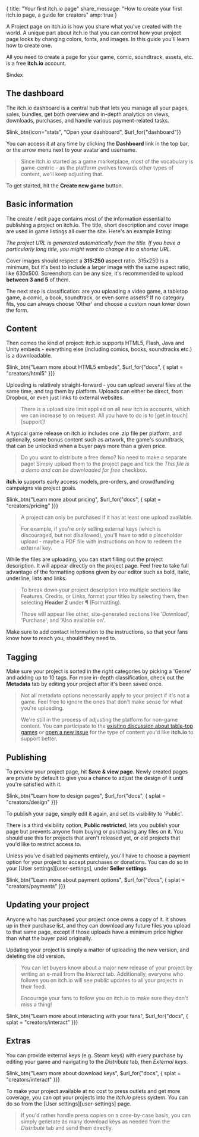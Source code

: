 {
  title: "Your first itch.io page"
  share_message: "How to create your first itch.io page, a guide for creators"
  amp: true
}

A Project page on itch.io is how you share what you've created with the world.
A unique part about itch.io that you can control how your project page looks by
changing colors, fonts, and images. In this guide you'll learn how to create
one.

All you need to create a page for your game, comic, soundtrack, assets, etc.
is a free **itch.io** account.

$index

## The dashboard

The itch.io dashboard is a central hub that lets you manage all your pages,
sales, bundles, get both overview and in-depth analytics on views, downloads,
purchases, and handle various payment-related tasks.

$link_btn{icon="stats", "Open your dashboard", $url_for{"dashboard"}}

You can access it at any time by clicking the **Dashboard** link in the top
bar, or the arrow menu next to your avatar and username.

> Since itch.io started as a game marketplace, most of the vocabulary is
> game-centric - as the platform evolves towards other types of content, we'll
> keep adjusting that.

To get started, hit the **Create new game** button.

## Basic information

The create / edit page contains most of the information essential to publishing
a project on itch.io. The title, short description and cover image are used in
game listings all over the site. Here's an example listing:

<div class="kb_showcase"></div>

*The project URL is generated automatically from the title. If you have
a particularly long title, you might want to change it to a shorter URL.*

Cover images should respect a **315:250** aspect ratio. 315x250 is a minimum,
but it's best to include a larger image with the same aspect ratio, like
630x500. Screenshots can be any size, it's recommended to upload **between 3
and 5** of them.

The next step is classification: are you uploading a video game, a tabletop
game, a comic, a book, soundtrack, or even some assets? If no category fits, you
can always choose 'Other' and choose a custom noun lower down the form.

## Content

Then comes the kind of project: itch.io supports HTML5, Flash, Java and Unity
embeds - everything else (including comics, books, soundtracks etc.) is
a downloadable.

$link_btn{"Learn more about HTML5 embeds",
  $url_for{"docs", { splat = "creators/html5" }}}

Uploading is relatively straight-forward - you can upload several files
at the same time, and tag them by platform. Uploads can either be direct,
from Dropbox, or even just links to external websites.

> There is a upload size limit applied on all new itch.io accounts,
> which we can increase to on request. All you have to do is to
> [get in touch][support]!

A typical game release on itch.io includes one .zip file per platform,
and optionally, some bonus content such as artwork, the game's soundtrack,
that can be unlocked when a buyer pays more than a given price.

> Do you want to distribute a free demo? No need to make a separate page!
> Simply upload them to the project page and tick the *This file is a demo
> and can be downloaded for free* checkbox.

**itch.io** supports early access models, pre-orders, and crowdfunding
campaigns via project goals.

$link_btn{"Learn more about pricing",
  $url_for{"docs", { splat = "creators/pricing" }}}

> A project can only be purchased if it has at least one upload available.
>
> For example, if you're *only* selling external keys (which is discouraged, but
> not disallowed), you'll have to add a placeholder upload - maybe a PDF
> file with instructions on how to redeem the external key.

While the files are uploading, you can start filling out the project
description. It will appear directly on the project page. Feel free
to take full advantage of the formatting options given by our editor
such as bold, italic, underline, lists and links.

> To break down your project description into multiple sections like Features,
> Credits, or Links, format your titles by selecting them, then selecting
> **Header 2** under **¶** (Formatting).
>
> Those will appear like other, site-generated sections like 'Download',
> 'Purchase', and 'Also available on'.

Make sure to add contact information to the instructions, so that your
fans know how to reach you, should they need to.

## Tagging

Make sure your project is sorted in the right categories by picking a 'Genre'
and adding up to 10 tags. For more in-depth classification, check out the
**Metadata** tab by editing your project after it's been saved once.

> Not all metadata options necessarily apply to your project if it's not
> a game. Feel free to ignore the ones that don't make sense for what
> you're uploading.
>
> We're still in the process of adjusting the platform for non-game content.
> You can participate to the [existing discussion about table-top
> games][tabletop] or [open a new issue][issue-new] for the type of content you'd like
> **itch.io** to support better.

## Publishing

To preview your project page, hit **Save & view page**. Newly created pages
are private by default to give you a chance to adjust the design of it
until you're satisfied with it.

$link_btn{"Learn how to design pages",
  $url_for{"docs", { splat = "creators/design" }}}

To publish your page, simply edit it again, and set its visibility to 'Public'.

There is a third visibility option, **Public restricted**, lets you publish
your page but prevents anyone from buying or purchasing any files on it. You
should use this for projects that aren't released yet, or old projects that
you'd like to restrict access to.

Unless you've disabled payments entirely, you'll have to choose a payment
option for your project to accept purchases or donations. You can do so
in your [User settings][user-settings], under **Seller settings**.

$link_btn{"Learn more about payment options",
  $url_for{"docs", { splat = "creators/payments" }}}

## Updating your project

Anyone who has purchased your project once owns a copy of it. It shows up
in their purchase list, and they can download any future files you upload
to that same page, except if those uploads have a minimum price higher than
what the buyer paid originally.

Updating your project is simply a matter of uploading the new version, and
deleting the old version.

> You can let buyers know about a major new release of your project by writing
> an e-mail from the *Interact* tab. Additionally, everyone who follows you on
> itch.io will see public updates to all your projects in their feed.
>
> Encourage your fans to follow you on itch.io to make sure they don't
> miss a thing!


$link_btn{"Learn more about interacting with your fans",
  $url_for{"docs", { splat = "creators/interact" }}}

## Extras

You can provide external keys (e.g. Steam keys) with every purchase by editing
your game and navigating to the *Distribute* tab, then *External keys*.

$link_btn{"Learn more about download keys",
  $url_for{"docs", { splat = "creators/interact" }}}

To make your project available at no cost to press outlets and get more
coverage, you can opt your projects into the *itch.io* press system. You
can do so from the [User settings][user-settings] page.

> If you'd rather handle press copies on a case-by-case basis, you can simply
> generate as many download keys as needed from the *Distribute* tab and send
> them directly.

[tabletop]: https://github.com/leafo/itch.io/issues/180
[issue-new]: https://github.com/leafo/itch.io/issues/new

